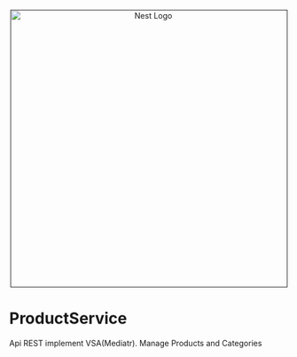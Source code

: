 <p align="center">
  <a href="" target="blank"><img src="https://dinahosting.com/blog/upload/2022/12/net-7.jpg" width="500" alt="Nest Logo" /></a>
</p>

# ProductService
Api REST implement VSA(Mediatr). Manage Products and Categories
